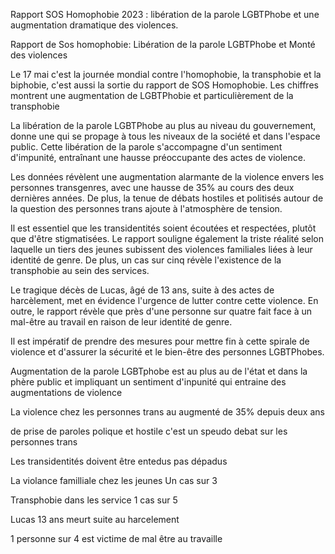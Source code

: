 
Rapport SOS Homophobie 2023 : libération de la parole LGBTPhobe et une augmentation dramatique des violences.

Rapport de Sos homophobie: Libération de la parole LGBTPhobe et Monté des violences 

Le 17 mai c'est la journée mondial contre l'homophobie, la transphobie et la biphobie, c'est aussi la sortie du rapport de SOS Homophobie. Les chiffres montrent une augmentation de LGBTPhobie et particulièrement de la transphobie 

La libération de la parole LGBTPhobe au plus au niveau du gouvernement,   donne une  qui se propage à tous les niveaux de la société et dans l'espace public. Cette libération de la parole s'accompagne d'un sentiment d'impunité, entraînant une hausse préoccupante des actes de violence.

Les données révèlent une augmentation alarmante de la violence envers les personnes transgenres, avec une hausse de 35% au cours des deux dernières années. De plus, la tenue de débats hostiles et politisés autour de la question des personnes trans ajoute à l'atmosphère de tension.

Il est essentiel que les transidentités soient écoutées et respectées, plutôt que d'être stigmatisées. Le rapport souligne également la triste réalité selon laquelle un tiers des jeunes subissent des violences familiales liées à leur identité de genre. De plus, un cas sur cinq révèle l'existence de la transphobie au sein des services.

Le tragique décès de Lucas, âgé de 13 ans, suite à des actes de harcèlement, met en évidence l'urgence de lutter contre cette violence. En outre, le rapport révèle que près d'une personne sur quatre fait face à un mal-être au travail en raison de leur identité de genre.

Il est impératif de prendre des mesures pour mettre fin à cette spirale de violence et d'assurer la sécurité et le bien-être des personnes LGBTPhobes.



Augmentation de la parole LGBTphobe est au plus au de l'état et dans la phère public et impliquant un sentiment d'inpunité qui entraine des augmentations de violence 

La violence chez les personnes trans au augmenté de 35% depuis deux ans 

de prise de paroles polique et hostile c'est un speudo debat sur les personnes trans

Les transidentités doivent être entedus pas dépadus 

La violance familliale chez les jeunes Un cas sur 3



Transphobie dans les service  1 cas sur 5 


Lucas 13 ans meurt suite au harcelement 

1 personne sur 4 est victime de mal être  au travaille